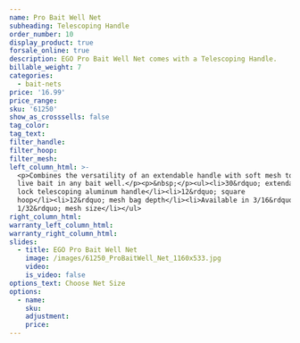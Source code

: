 ```yaml
---
name: Pro Bait Well Net
subheading: Telescoping Handle
order_number: 10
display_product: true
forsale_online: true
description: EGO Pro Bait Well Net comes with a Telescoping Handle.
billable_weight: 7
categories:
  - bait-nets
price: '16.99'
price_range:
sku: '61250'
show_as_crosssells: false
tag_color:
tag_text:
filter_handle:
filter_hoop:
filter_mesh:
left_column_html: >-
  <p>Combines the versatility of an extendable handle with soft mesh to capture
  live bait in any bait well.</p><p>&nbsp;</p><ul><li>30&rdquo; extendable quick
  lock telescoping aluminum handle</li><li>12&rdquo; square
  hoop</li><li>12&rdquo; mesh bag depth</li><li>Available in 3/16&rdquo; or
  1/32&rdquo; mesh size</li></ul>
right_column_html:
warranty_left_column_html:
warranty_right_column_html:
slides:
  - title: EGO Pro Bait Well Net
    image: /images/61250_ProBaitWell_Net_1160x533.jpg
    video:
    is_video: false
options_text: Choose Net Size
options:
  - name:
    sku:
    adjustment:
    price:
---
```

